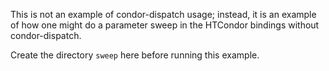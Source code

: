 This is not an example of condor-dispatch usage; instead, it is an example
of how one might do a parameter sweep in the HTCondor bindings without
condor-dispatch.

Create the directory `sweep` here before running this example.
